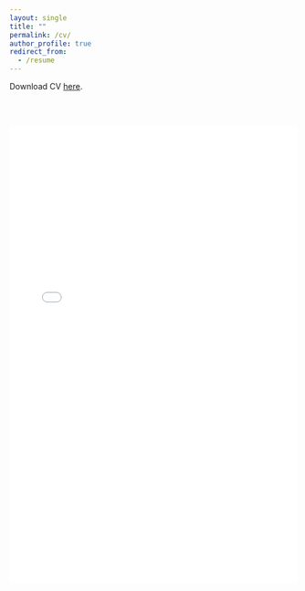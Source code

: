 ```yaml
---
layout: single
title: ""
permalink: /cv/
author_profile: true
redirect_from:
  - /resume
---
```


Download CV [here](/files/ConnorNeffCV_June25.pdf).

<br><br>

<iframe src="/files/ConnorNeffCV_June25.pdf" width="100%" height="800px" style="border: none;">
  This browser does not support PDFs. Please download the PDF to view it:
  <a href="/files/ConnorNeffCV_June25.pdf">Download PDF</a>
</iframe>